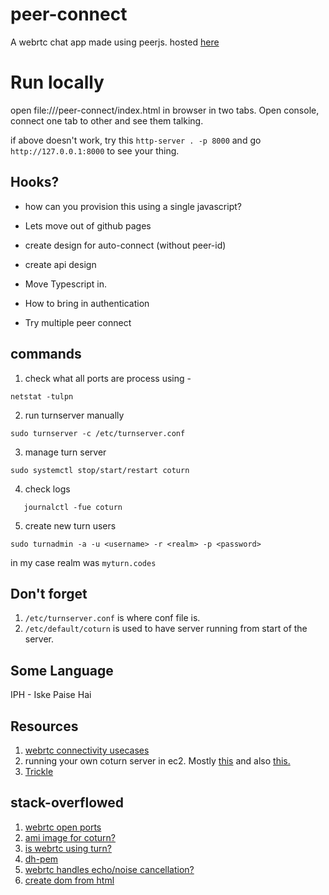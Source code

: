 # peer-connect
A webrtc chat app made using peerjs. hosted [here](https://nilinswap.github.io/peer-connect/)

# Run locally
open file://<abs-path-to-project-container>/peer-connect/index.html in browser in two tabs. Open console, connect one tab to other and see them talking.


if above doesn't work, try this `http-server . -p 8000` and go `http://127.0.0.1:8000` to see your thing.

## Hooks?

- how can you provision this using a single javascript?

- Lets move out of github pages
  
- create design for auto-connect (without peer-id)

- create api design

- Move Typescript in.

- How to bring in authentication

- Try multiple peer connect

## commands

1. check what all ports are process using - 
```shell
netstat -tulpn
```

2. run turnserver manually
```shell
sudo turnserver -c /etc/turnserver.conf
```

3. manage turn server
```shell
sudo systemctl stop/start/restart coturn
```

4. check logs
```shell
   journalctl -fue coturn 
```

5. create new turn users
```shell
sudo turnadmin -a -u <username> -r <realm> -p <password>
```
in my case realm was `myturn.codes`

## Don't forget
1. `/etc/turnserver.conf` is where conf file is.
2. `/etc/default/coturn` is used to have server running from start of the server.

## Some Language

IPH - Iske Paise Hai

## Resources

1. [webrtc connectivity usecases](https://blog.addpipe.com/troubleshooting-webrtc-connection-issues/)
2. running your own coturn server in ec2. Mostly [this](https://medium.com/@omidborjian/setup-your-own-turn-stun-signal-relay-server-on-aws-ec2-78a8bfcb71c3) and also [this.](https://medium.com/swlh/setup-your-own-coturn-server-using-aws-ec2-instance-29303101e7b5)
3. [Trickle](https://webrtc.github.io/samples/src/content/peerconnection/trickle-ice/)

## stack-overflowed

1. [webrtc open ports](https://stackoverflow.com/questions/59193091/which-ports-should-be-allowed-in-firewall-to-use-turn-server#59212004)
2. [ami image for coturn?](https://stackoverflow.com/questions/43284758/coturn-server-relay-is-not-working)
3. [is webrtc using turn?](https://stackoverflow.com/questions/18177093/how-to-check-if-webrtc-uses-a-relay-server)
4. [dh-pem](https://github.com/coturn/coturn/issues/629)
5. [webrtc handles echo/noise cancellation?](https://github.com/webrtc/samples/issues/1243)
6. [create dom from html](https://stackoverflow.com/questions/494143/creating-a-new-dom-element-from-an-html-string-using-built-in-dom-methods-or-pro)